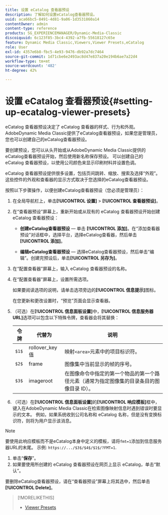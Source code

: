 ```yaml
---
title: 设置 eCatalog 查看器预设
description: 了解如何设置eCatalog查看器预设。
uuid: aca66bc5-8491-4d81-9a06-1d3531860a14
contentOwner: admin
content-type: reference
products: SG_EXPERIENCEMANAGER/Dynamic-Media-Classic
discoiquuid: 6c123f85-3bc4-4392-a7fb-55618127c65e
feature: Dynamic Media Classic,Viewers,Viewer Presets,eCatalog
role: User
exl-id: 4357e6b8-fbc5-4e93-9476-db92a7dc7464
source-git-commit: 1d71cbe6e2493ac8d47e837a20e194b6ae7a22d4
workflow-type: tm+mt
source-wordcount: '482'
ht-degree: 42%

---
```


# 设置 eCatalog 查看器预设{#setting-up-ecatalog-viewer-presets}

eCatalog 查看器预设决定了 eCatalog 查看器的样式、行为和外观。AdobeDynamic Media Classic提供了eCatalog查看器预设，如果您是管理员，您也可以创建自己的eCatalog查看器预设。

要创建预设，您可以从头开始或从AdobeDynamic Media Classic提供的eCatalog查看器预设开始，然后使用新名称保存预设。 可以创建自己的 eCatalog 查看器预设，以使用公司颜色来显示印刷材料并设置色调。

eCatalog 查看器预设提供很多设置，包括页间跳转、缩放、搜索及选择“外观”。这些控件的外观和查看器的显示方式取决于您选择的eCatalog查看器预设。

按照以下步骤操作，以便创建eCatalog查看器预设（您必须是管理员）：

1. 在全局导航栏上，单击&#x200B;**[!UICONTROL 设置]** > **[!UICONTROL 查看器预设]**。
1. 在“查看器预设”屏幕上，重新开始或从现有的 eCatalog 查看器预设开始创建 eCatalog 查看器预设：

   * **创建eCatalog查看器预设**  — 单击 **[!UICONTROL 添加]**。在“添加查看器预设”对话框中，选择平台，选择eCatalog查看器，然后单击&#x200B;**[!UICONTROL 添加]**。

   * **编辑eCatalog查看器预设**  — 选择eCatalog查看器预设，然后单击“编辑”。创建完预设后，单击&#x200B;**[!UICONTROL 另存为]**。

1. 在“配置查看器”屏幕上，输入 eCatalog 查看器预设的名称。
1. 在“配置查看器”屏幕上，设置所需选项。

   如果要阅读选项的说明，请单击选项旁边的&#x200B;**[!UICONTROL 信息提示]**&#x200B;图标。

   在您更新和更改设置时，“预览”页面会显示查看器。

1. （可选）在&#x200B;**[!UICONTROL 信息面板设置]**&#x200B;中，**[!UICONTROL 信息服务器URL]**&#x200B;选项可以包含以下特殊令牌，查看器会将其替换：

   | 令牌 | 代替为 | 说明 |
   |--- |--- |--- |
   | `$1$` | rollover_key 值 | 映射`<area>`元素中的项目标识符。 |
   | `$2$` | frame | 图像集中当前显示的帧的序号。 |
   | `$3$` | imageroot | 在图像命令中指定的第一个物品的第一个路径元素（通常为指定图像集的目录条目的图像目录 ID）。 |

1. （可选）在&#x200B;**[!UICONTROL 信息面板设置]**&#x200B;的&#x200B;**[!UICONTROL 响应模板]**&#x200B;框中，键入在AdobeDynamic Media Classic在检索图像映射信息时遇到错误时要显示的文本。 例如，如果系统收到公司名称和 eCatalog 名称，但是没有变换标识符，则将为用户显示该消息。

>[!NOTE]
>
>要使用此响应模板而不是eCatalog本身中定义的模板，请将`fmt=1`添加到信息服务器URL的末尾。 示例: `https://.../$3$/$4$/$1$/?FMT=1`.

1. 单击“**保存**”。
1. 如果要使用所创建的 eCatalog 查看器预设在网页上显示 eCatalog，单击“默认”。

要删除eCatalog查看器预设，请在“查看器预设”屏幕上将其选中，然后单击&#x200B;**[!UICONTROL Delete]**。

>[!MORELIKETHIS]
>
>* [Viewer Presets](application-setup.md#viewer_presets)

